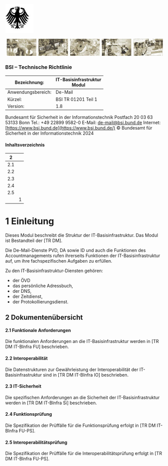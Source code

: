 ![](_page_0_Picture_0.jpeg)

![](_page_0_Picture_2.jpeg)

### BSI – Technische Richtlinie

| Bezeichnung:       | IT-Basisinfrastruktur<br>Modul |
|--------------------|--------------------------------|
| Anwendungsbereich: | De-Mail                        |
| Kürzel:            | BSI TR 01201 Teil 1            |
| Version:           | 1.8                            |

Bundesamt für Sicherheit in der Informationstechnik Postfach 20 03 63 53133 Bonn Tel.: +49 22899 9582-0 E-Mail: [de-mail@bsi.bund.de](mailto:de-mail@bsi.bund.de) Internet: [https://www.bsi.bund.de](https://www.bsi.bund.de/) © Bundesamt für Sicherheit in der Informationstechnik 2024

#### Inhaltsverzeichnis

| 2   |   |
|-----|---|
| 2.1 |   |
| 2.2 |   |
| 2.3 |   |
| 2.4 |   |
| 2.5 |   |
|     | 1 |

# <span id="page-3-0"></span>**1 Einleitung**

Dieses Modul beschreibt die Struktur der IT-Basisinfrastruktur. Das Modul ist Bestandteil der [TR DM].

Die De-Mail-Dienste PVD, DA sowie ID und auch die Funktionen des Accountmanagements rufen ihrerseits Funktionen der IT-Basisinfrastruktur auf, um ihre fachspezifischen Aufgaben zu erfüllen.

Zu den IT-Basisinfrastruktur-Diensten gehören:

- der ÖVD
- das persönliche Adressbuch,
- der DNS,
- der Zeitdienst,
- der Protokollierungsdienst.

## <span id="page-4-0"></span>**2 Dokumentenübersicht**

#### **2.1 Funktionale Anforderungen**

Die funktionalen Anforderungen an die IT-Basisinfrastruktur werden in [TR DM IT-BInfra FU] beschrieben.

#### **2.2 Interoperabilität**

Die Datenstrukturen zur Gewährleistung der Interoperabilität der IT-Basisinfrastruktur sind in [TR DM IT-BInfra IO] beschrieben.

#### **2.3 IT-Sicherheit**

Die spezifischen Anforderungen an die Sicherheit der IT-Basisinfrastruktur werden in [TR DM IT-BInfra Si] beschrieben.

#### **2.4 Funktionsprüfung**

Die Spezifikation der Prüffälle für die Funktionsprüfung erfolgt in [TR DM IT-BInfra FU-PS].

#### **2.5 Interoperabilitätsprüfung**

Die Spezifikation der Prüffälle für die Interoperabilitätsprüfung erfolgt in [TR DM IT-BInfra FU-PS].